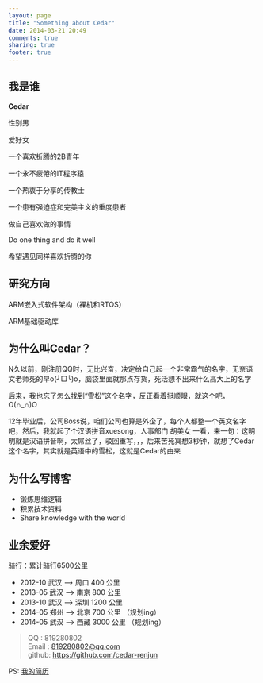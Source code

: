 ```yaml
---
layout: page
title: "Something about Cedar"
date: 2014-03-21 20:49
comments: true
sharing: true
footer: true
---
```



##  我是谁

**Cedar**

性别男

爱好女

一个喜欢折腾的2B青年

一个永不疲倦的IT程序猿

一个热衷于分享的传教士

一个患有强迫症和完美主义的重度患者

做自己喜欢做的事情

Do one thing and do it well

希望遇见同样喜欢折腾的你

## 研究方向

ARM嵌入式软件架构（裸机和RTOS）

ARM基础驱动库


## 为什么叫Cedar？

N久以前，刚注册QQ时，无比兴奋，决定给自己起一个非常霸气的名字，无奈语文老师死的早o(╯□╰)o，脑袋里面就那点存货，死活想不出来什么高大上的名字

后来，我也忘了怎么找到“雪松”这个名字，反正看着挺顺眼，就这个吧，O(∩_∩)O

12年毕业后，公司Boss说，咱们公司也算是外企了，每个人都整一个英文名字吧，然后，我就起了个汉语拼音xuesong，人事部门 胡美女 一看，来一句：这明明就是汉语拼音啊，太屌丝了，驳回重写，，，后来苦死冥想3秒钟，就想了Cedar这个名字，其实就是英语中的雪松，这就是Cedar的由来

## 为什么写博客

*	锻炼思维逻辑
*	积累技术资料
*	Share knowledge with the world


## 业余爱好

骑行：累计骑行6500公里

*	2012-10 武汉 --> 周口 400  公里  
*	2013-05 武汉 --> 南京 800  公里
*	2013-10 武汉 --> 深圳 1200 公里
*	2014-05 郑州 --> 北京 700  公里 （规划ing）
*	2014-05 武汉 --> 西藏 3000 公里 （规划ing）

> 	QQ    : 819280802  
>	Email : 819280802@qq.com  
>   github: https://github.com/cedar-renjun  

PS: [我的简历]({{site.url}}/downloads/profile/profile.pdf)